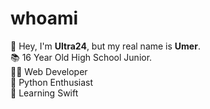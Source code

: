 # whoami
👋 Hey, I'm **Ultra24**, but my real name is **Umer**. <br>
📚 16 Year Old High School Junior. <br>
👨‍💻 Web Developer <br>
🐍 Python Enthusiast <br>
📱 Learning Swift <br>

<!---
Ultra24/Ultra24 is a ✨ special ✨ repository because its `README.md` (this file) appears on your GitHub profile.
You can click the Preview link to take a look at your changes.
--->
